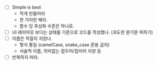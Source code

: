 - [ ] Simple is best
  - 작게 만들어라
  - 한 가지만 해라.
  - 함수 당 추상화 수준은 하나로.
- [ ] UI 레이아웃 보다는 상태를 기준으로 코드를 작성했나. (과도한 분기문 피하기)
- [ ] 이름은 적절히 지었나.
  - 형식 통일 (camelCase, snake_case 혼용 금지)
  - 서술적 이름, 의미없는 접두어/접미어 지양 등
- [ ] 반복하지 마라.
